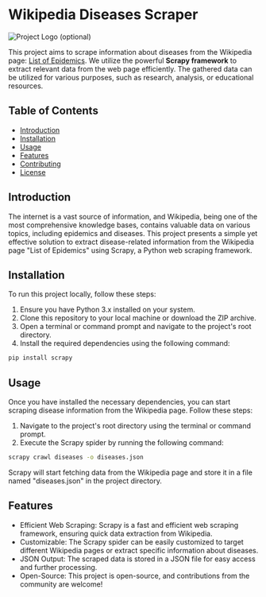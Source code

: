 # Wikipedia Diseases Scraper

![Project Logo](link_to_your_logo.png) (optional)

This project aims to scrape information about diseases from the Wikipedia page: [List of Epidemics](https://en.wikipedia.org/wiki/List_of_epidemics). We utilize the powerful **Scrapy framework** to extract relevant data from the web page efficiently. The gathered data can be utilized for various purposes, such as research, analysis, or educational resources.

## Table of Contents

- [Introduction](#introduction)
- [Installation](#installation)
- [Usage](#usage)
- [Features](#features)
- [Contributing](#contributing)
- [License](#license)

## Introduction

The internet is a vast source of information, and Wikipedia, being one of the most comprehensive knowledge bases, contains valuable data on various topics, including epidemics and diseases. This project presents a simple yet effective solution to extract disease-related information from the Wikipedia page "List of Epidemics" using Scrapy, a Python web scraping framework.

## Installation

To run this project locally, follow these steps:

1. Ensure you have Python 3.x installed on your system.
2. Clone this repository to your local machine or download the ZIP archive.
3. Open a terminal or command prompt and navigate to the project's root directory.
4. Install the required dependencies using the following command:

```bash
pip install scrapy
```
## Usage
Once you have installed the necessary dependencies, you can start scraping disease information from the Wikipedia page. Follow these steps:

1. Navigate to the project's root directory using the terminal or command prompt.
2. Execute the Scrapy spider by running the following command:

```bash
scrapy crawl diseases -o diseases.json
```


Scrapy will start fetching data from the Wikipedia page and store it in a file named "diseases.json" in the project directory.
## Features
- Efficient Web Scraping: Scrapy is a fast and efficient web scraping framework, ensuring quick data extraction from Wikipedia.
- Customizable: The Scrapy spider can be easily customized to target different Wikipedia pages or extract specific information about diseases.
- JSON Output: The scraped data is stored in a JSON file for easy access and further processing.
- Open-Source: This project is open-source, and contributions from the community are welcome!



